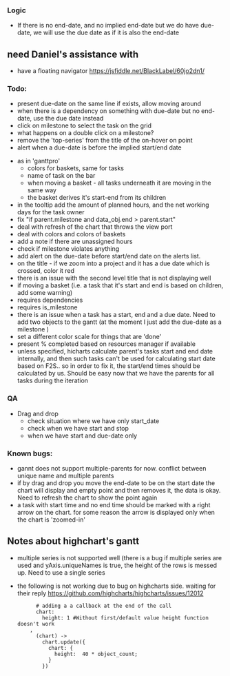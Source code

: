 ### Logic
* If there is no end-date, and no implied end-date but we do have due-date, we will use the 
  due date as if it is also the end-date
  
## need Daniel's assistance with 
+ have a floating navigator https://jsfiddle.net/BlackLabel/60jo2dn1/


### Todo:
+ present due-date on the same line if exists, allow moving around
+ when there is a dependency on something with due-date but no end-date, use the due date instead
+ click on milestone to select the task on the grid
+ what happens on a double click on a milestone?
+ remove the 'top-series' from the title of the on-hover on point
+ alert when a due-date is before the implied start/end date
* as in 'ganttpro' 
  * colors for baskets, same for tasks
  * name of task on the bar
  * when moving a basket - all tasks underneath it are moving in the same way
  * the basket derives it's start-end from its children
* in the tooltip add the amount of planned hours, and the net working days for the task owner
* fix "if parent.milestone and data_obj.end > parent.start"
* deal with refresh of the chart that throws the view port
* deal with colors and colors of baskets
* add a note if there are unassigned hours
* check if milestone violates anything
* add alert on the due-date before start/end date on the alerts list.    
* on the title - if we zoom into a project and it has a due date which is crossed, color it red
* there is an issue with the second level title that is not displaying well
* if moving a basket (i.e. a task that it's start and end is based on children, add some warning)
* requires dependencies 
* requires is_milestone
* there is an issue when a task has a start, end and a due date.
  Need to add two objects to the gantt (at the moment I just add
  the due-date as a milestone )
* set a different color scale for things that are 'done'
* present % completed based on resources manager if available 
* unless specified, hicharts calculate parent's tasks start and end date internally, and then
  such tasks can't be used for calculating start date based on F2S.. so in order to fix it, 
  the start/end times should be calculated by us. Should be easy now that we have the parents 
  for all tasks during the iteration 


### QA
* Drag and drop
  * check situation where we have only start_date
  * check when we have start and stop
  * when we have start and due-date only
  

### Known bugs:
* gannt does not support multiple-parents for now. conflict 
  between unique name and multiple parents
* if by drag and drop you move the end-date to be on the 
  start date the chart will display and empty point and
  then removes it, the data is okay.  Need
  to refresh the chart to show the point again
* a task with start time and no end time should be marked with a right arrow on the chart. for
  some reason the arrow is displayed only when the chart is 'zoomed-in'
  
## Notes about highchart's gantt
* multiple series is not supported well (there is a bug if multiple series are used and 
  yAxis.uniqueNames is true, the height of the rows is messed up. Need to use a single series 

* the following is not working due to bug on highcharts side. waiting for their reply
          https://github.com/highcharts/highcharts/issues/12012
  ```
        # adding a a callback at the end of the call
        chart:
          height: 1 #Without first/default value height function doesn't work
      ,
        (chart) ->          
          chart.update({
            chart: {
              height:  40 * object_count;
            }
          })
   ```